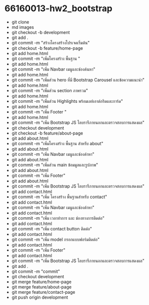 # 66160013-hw2_bootstrap
- git clone
- md images
- git checkout -b development
- git add .
- git commit -m "สร้างโครงสร้างโปรเจคเริ่มต้น"
- git checkout -b feature/home-page
- git add home.html
- git commit -m "เพิ่มโครงสร้าง พื้นฐาน " 
- git add home.html
- git commit -m "เพิ่ม Navbar เมนูและช่องค้นหา" 
- git add home.html
- git commit -m "เพิ่มส่วน hero ที่มี Bootstrap Carousel และข้อความแนะนำ"
- git add home.html
- git commit -m "เพิ่มส่วน section ภาพรวม"
- git add home.html
- git commit -m "เพิ่มส่วน Highlights พร้อมเลย์เอาต์กริดและการ์ด"
- git add home.html
- git commit -m "เพิ่ม Footer "
- git add home.html
- git commit -m "เพิ่ม Bootstrap JS ไลบรารีภายนอกและตรวจสอบการแสดงผล"
- git checkout development
- git checkout -b feature/about-page
- git add about.html
- git commit -m "เพิ่มโครงสร้าง พื้นฐาน สำหรับ about"
- git add about.html
- git commit -m "เพิ่ม Navbar เมนูและช่องค้าหา"
- git add about.html
- git commit -m "เพิ่มส่วน main ข้อมมูลและรูปภาพ"
- git add about.html
- git commit -m "เพิ่ม Footer" 
- git add about.html
- git commit -m "เพิ่ม Bootstrap JS ไลบรารีภายนอกและตรวจสอบการแสดงผล"
- git add contact.html
- git commit -m "เพิ่ม โครงสร้าง พื้นฐานสำหรับ contact"
- git add contact.html
- git commit -m "เพิ่ม Navbar เมนูและช่องค้าหา"
- git add contact.html
- git commit -m "เพิ่ม เวลาทำการ และ ช่องทางการติดต่อ"
- git add contact.html
- git commit -m "เพิ่ม contact button ติดต่อ"
- git add contact.html
- git commit -m "เพิ่ม model กรอกแบบฟอร์มติดต่อ"
- git add contact.html
- git commit -m "เพิ่ม Footer"
- git add contact.html
- git commit -m "เพิ่ม Bootstrap JS ไลบรารีภายนอกและตรวจสอบการแสดงผล"
- git add .
- git commit -m "commit"
- git checkout development
- git merge feature/home-page
- git merge feature/about-page
- git merge feature/contact-page
- git push origin development
